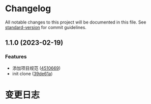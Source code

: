 # Changelog

All notable changes to this project will be documented in this file. See [standard-version](https://github.com/conventional-changelog/standard-version) for commit guidelines.

## 1.1.0 (2023-02-19)

### Features

- 添加项目规范 ([4510669](https://github.com/guoxiaxing/clone/commit/4510669b5cc6b46eaf77b150a3f24733b206f587))
- init clone ([39de61a](https://github.com/guoxiaxing/clone/commit/39de61aa7da715199adb126455e71b0efeb63e65))

# 变更日志
